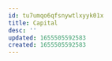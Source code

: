 ```yaml
---
id: tu7umqo6qfsnywtlxyyk01x
title: Capital
desc: ''
updated: 1655505592583
created: 1655505592583
---
```


